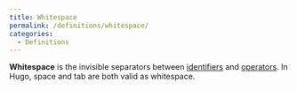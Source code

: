 ```yaml
---
title: Whitespace
permalink: /definitions/whitespace/
categories: 
  - Definitions
---
```


**Whitespace** is the invisible separators between
[identifiers](/definitions/identifier/) and [operators](/operators/).
In Hugo, space and tab are both valid as whitespace.
